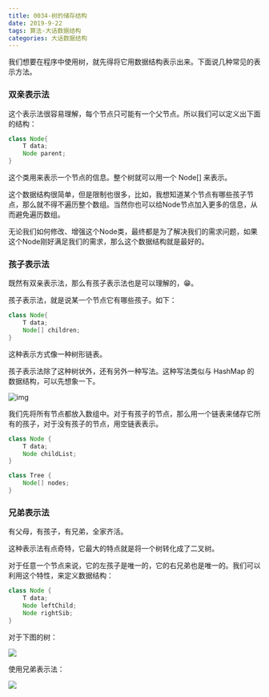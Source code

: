 ```yaml
---
title: 0034-树的储存结构
date: 2019-9-22
tags: 算法-大话数据结构
categories: 大话数据结构
---
```




我们想要在程序中使用树，就先得将它用数据结构表示出来。下面说几种常见的表示方法。



### 双亲表示法

这个表示法很容易理解，每个节点只可能有一个父节点。所以我们可以定义出下面的结构：

```java
class Node{
    T data;
    Node parent;
}
```

这个类用来表示一个节点的信息。整个树就可以用一个 Node[] 来表示。

这个数据结构很简单，但是限制也很多，比如，我想知道某个节点有哪些孩子节点，那么就不得不遍历整个数组。当然你也可以给Node节点加入更多的信息，从而避免遍历数组。

无论我们如何修改、增强这个Node类，最终都是为了解决我们的需求问题，如果这个Node刚好满足我们的需求，那么这个数据结构就是最好的。



### 孩子表示法

既然有双亲表示法，那么有孩子表示法也是可以理解的，😁。

孩子表示法，就是说某一个节点它有哪些孩子。如下：

```java
class Node{
    T data;
    Node[] children;
}
```

这种表示方式像一种树形链表。

孩子表示法除了这种树状外，还有另外一种写法。这种写法类似与 HashMap 的数据结构，可以先想象一下。

 ![img](https://gss2.bdstatic.com/9fo3dSag_xI4khGkpoWK1HF6hhy/baike/c0%3Dbaike80%2C5%2C5%2C80%2C26/sign=d34138468c025aafc73f76999a84c001/14ce36d3d539b60038a17131e750352ac75cb7cc.jpg) 

我们先将所有节点都放入数组中。对于有孩子的节点，那么用一个链表来储存它所有的孩子，对于没有孩子的节点，用空链表表示。

```java
class Node {
    T data;
    Node childList;
}

class Tree {
    Node[] nodes;
}
```



### 兄弟表示法

有父母，有孩子，有兄弟，全家齐活。

这种表示法有点奇特，它最大的特点就是将一个树转化成了二叉树。

对于任意一个节点来说，它的左孩子是唯一的，它的右兄弟也是唯一的。我们可以利用这个特性，来定义数据结构：

```java
class Node {
    T data;
    Node leftChild;
    Node rightSib;
}
```

对于下图的树：

![](http://data.biancheng.net/uploads/allimg/190101/2-1Z10112303S92.gif)

使用兄弟表示法：

![](http://data.biancheng.net/uploads/allimg/190101/2-1Z101123113227.gif)

